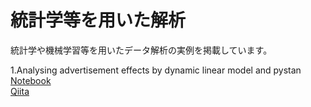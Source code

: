 # 統計学等を用いた解析
統計学や機械学習等を用いたデータ解析の実例を掲載しています。

1.Analysing advertisement effects by dynamic linear model and pystan <br>
 [Notebook](https://github.com/hrkzz/Application_Examples/blob/master/1_Analysing_ad_effects_by_dynamic_linear_model.ipynb) <br>
 [Qiita](https://qiita.com/hrkz_szk/items/25a7f48e980ffe685207)

